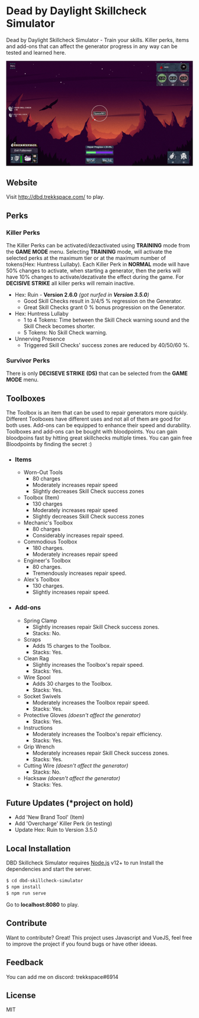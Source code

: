 # Dead by Daylight Skillcheck Simulator
Dead by Daylight Skillcheck Simulator - Train your skills. 
Killer perks, items and add-ons that can affect the generator progress in any way can be tested and learned here.

[![N|Solid](/src/assets/backgrounds/dbd-skillcheck-simulator3.png)](http://dbd.trekkspace.com)
## Website
Visit http://dbd.trekkspace.com/ to play.


## Perks
### Killer Perks

The Killer Perks can be activated/dezactivated using **TRAINING** mode from the **GAME MODE** menu. Selecting **TRAINING** mode, will activate the selected perks at the maximum tier or at the maximum number of tokens(Hex: Huntress Lullaby). Each Killer Perk in **NORMAL** mode will have 50% changes to activate, when starting a generator, then the perks will have 10% changes to activate/dezativate the effect during the game. For **DECISIVE STRIKE** all killer perks will remain inactive.
  - Hex: Ruin - **Version 2.6.0** *(got nurfed in **Version 3.5.0**)* 
    - Good Skill Checks result in 3/4/5 % regression on the Generator.
    - Great Skill Checks grant 0 % bonus progression on the Generator.
  - Hex: Huntress Lullaby 
    - 1 to 4 Tokens: Time between the Skill Check warning sound and the Skill Check becomes shorter.
    - 5 Tokens: No Skill Check warning.
  - Unnerving Presence
    - Triggered Skill Checks' success zones are reduced by 40/50/60 %. 
### Survivor Perks
There is only **DECISEVE STRIKE** **(DS)** that can be selected from the **GAME MODE** menu.

## Toolboxes 
The Toolbox is an item that can be used to repair generators more quickly. Different Toolboxes have different uses and not all of them are good for both uses. Add-ons can be equipped to enhance their speed and durability. Toolboxes and add-ons can be bought with bloodpoints. You can gain bloodpoins fast by hitting great skillchecks multiple times. You can gain free Bloodpoints by finding the secret :)
- ### Items
  - Worn-Out Tools
    - 80 charges  
    -    Moderately increases repair speed
    -    Slightly decreases Skill Check success zones
  - Toolbox (Item)
    -    130 charges
    -    Moderately increases repair speed
    -    Slightly decreases Skill Check success zones
  - Mechanic's Toolbox
    -    80 charges
    -    Considerably increases repair speed.
  - Commodious Toolbox
    -    180 charges.
    -    Moderately increases repair speed
  - Engineer's Toolbox
    -    80 charges.
    -    Tremendously increases repair speed.
  - Alex's Toolbox
    -    130 charges.
    -    Slightly increases repair speed.
- ### Add-ons
  - Spring Clamp
    - Slightly increases repair Skill Check success zones.
    - Stacks: No.
  - Scraps
    - Adds 15 charges to the Toolbox.
    - Stacks: Yes.
  - Clean Rag
    - Slightly increases the Toolbox's repair speed.
    - Stacks: Yes.
  - Wire Spool
    - Adds 30 charges to the Toolbox.
    - Stacks: Yes.
  - Socket Swivels
    - Moderately increases the Toolbox repair speed.
    - Stacks: Yes.
  - Protective Gloves *(doesn't affect the generator)*
    - Stacks: Yes.
  - Instructions
    - Moderately increases the Toolbox's repair efficiency.
    - Stacks: Yes.
  - Grip Wrench
    - Moderately increases repair Skill Check success zones.
    - Stacks: Yes.
  - Cutting Wire *(doesn't affect the generator)*
    - Stacks: No.
  - Hacksaw *(doesn't affect the generator)*
    - Stacks: Yes.

## Future Updates (*project on hold)

 - Add 'New Brand Tool' (Item)
 - Add 'Overcharge' Killer Perk (in testing)
 - Update Hex: Ruin to Version 3.5.0

## Local Installation

DBD Skillcheck Simulator requires [Node.js](https://nodejs.org/) v12+ to run
Install the dependencies and start the server.

```sh
$ cd dbd-skillcheck-simulator
$ npm install
$ npm run serve
```
Go to **localhost:8080** to play.

## Contribute

Want to contribute? Great!
This project uses Javascript and VueJS, feel free to improve the project if you found bugs or have other ideeas.

## Feedback

You can add me on discord: trekkspace#6914

License
----

MIT

